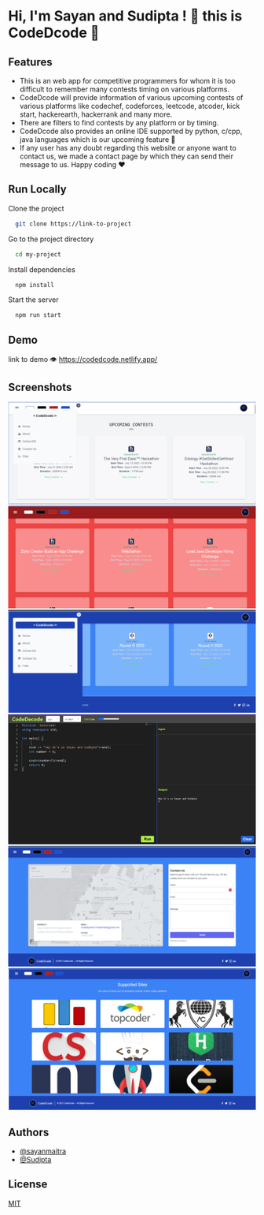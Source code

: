 
# Hi, I'm Sayan and Sudipta ! 👋 this is CodeDcode 📰



## Features

- This is an web app for competitive programmers for whom it is too difficult to remember many contests timing on various platforms.
- CodeDcode will provide information of various upcoming contests of various platforms like codechef, codeforces, leetcode, atcoder, kick start, hackerearth, hackerrank and many more.
- There are filters to find contests by any platform or by timing.
- CodeDcode also provides an online IDE supported by python, c/cpp, java languages which is our upcoming feature 🌼
- If any user has any doubt regarding this website or anyone want to contact us, we made a contact page by which they can send their message to us. Happy coding ❤️


## Run Locally

Clone the project

```bash
  git clone https://link-to-project
```

Go to the project directory

```bash
  cd my-project
```

Install dependencies

```bash
  npm install
```

Start the server

```bash
  npm run start
```


## Demo

link to demo 👁️
https://codedcode.netlify.app/

## Screenshots

![App Screenshot](https://github.com/sayan112/CodeDCode/blob/master/Codedcode1.png)
![App Screenshot](https://github.com/sayan112/CodeDCode/blob/master/CodeDcode2.png)
![App Screenshot](https://github.com/sayan112/CodeDCode/blob/master/CodeDcode3.png)
![App Screenshot](https://github.com/sayan112/CodeDCode/blob/master/Codedcode4.png)
![App Screenshot](https://github.com/sayan112/CodeDCode/blob/master/CodeDcode5.png)
![App Screenshot](https://github.com/sayan112/CodeDCode/blob/master/codeDcodeabout%20section.png)

## Authors

- [@sayanmaitra](https://github.com/sayan112)
- [@Sudipta](https://github.com/Sudipta2002)



## License

[MIT](https://choosealicense.com/licenses/mit/)

